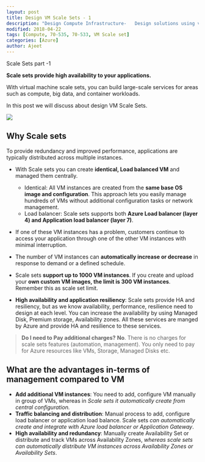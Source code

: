```yaml
---
layout: post
title: Design VM Scale Sets - 1
description: "Design Compute Infrastructure-   Design solutions using virtual machines - design VM Scale Sets"
modified: 2018-04-22
tags: [Compute, 70-535, 70-533, VM Scale set]
categories: [Azure]
author: Ajeet
---
```

Scale Sets part -1

**Scale sets provide high availability to your applications.**

With virtual machine scale sets, you can build large-scale services for areas such as compute, big data, and container workloads.

 In this post we will discuss about design VM Scale Sets.

 <!--more-->

 ![](https://azurecomcdn.azureedge.net/cvt-6c0998fa2dcfbce404ac54184e6cf80e82ea2072003230ad144d0a6dafb655a4/images/page/services/virtual-machine-scale-sets/02-scale.png)


## Why Scale sets
To provide redundancy and improved performance, applications are typically distributed across multiple instances. 

- With Scale sets you can create **identical, Load balanced VM** and managed them centrally. 

        
    -   Identical:  All VM instances are created from the **same base OS image and configuration**. This approach lets you easily manage hundreds of VMs without additional configuration tasks or network management.
    - Load balancer: Scale sets supports both **Azure Load balancer (layer 4) and Application load balancer (layer 7)**. 

- If one of these VM instances has a problem, customers continue to access your application through one of the other VM instances with minimal interruption.
- The number of VM instances can **automatically increase or decrease** in response to demand or a defined schedule.
- Scale sets **support up to 1000 VM instances**. If you create and upload your **own custom VM images, the limit is 300 VM instances**. Remember this as scale set limit.

- **High availability and application resiliency**: Scale sets provide HA and resiliency, but as we know availability,    performance, resilience need to design at each level. You can increase the availability by using Managed Disk, Premium storage, Availability zones. All these services are manged by Azure and provide HA and resilience to these services. 


>**Do I need to Pay additional charges?** 
**No**. There is no charges for scale sets features (automation, management). You only need to pay for Azure resources like VMs, Storage, Managed Disks etc.

## What are the advantages in-terms of management compared to VM

-   **Add additional VM instances**: You need to add, configure VM manually in group of VMs, whereas in *Scale sets it automatically create from central configuration.*
-   **Traffic balancing and distribution**: Manual process to add, configure load balancer or application load balance. Scale sets *can automatically create and integrate with Azure load balancer or Application Gateway*.
- **High availability and redundancy**: Manually create Availability Set or distribute and track VMs across Availability Zones, *whereas scale sets can automatically distribute VM instances across Availability Zones or Availability Sets*. 